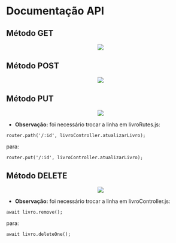 # Documentação API

## Método GET

<div align="center">
    <img src="../imgs/GET.png">
</div>

## Método POST

<div align="center">
    <img src="../imgs/POST.png">
</div>

## Método PUT

<div align="center">
    <img src="../imgs/PUT.png">
</div>

 - **Observação:** foi necessário trocar a linha em livroRutes.js:
 ```
 router.path('/:id', livroController.atualizarLivro);
 ```
 para:
  ```
 router.put('/:id', livroController.atualizarLivro);
  ```

## Método DELETE

<div align="center">
    <img src="../imgs/DELETE.png">
</div>

 - **Observação:** foi necessário trocar a linha em livroController.js:
 ```
 await livro.remove();
 ```
 para:
  ```
 await livro.deleteOne();
  ``` 
